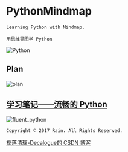 # PythonMindmap

`Learning Python with Mindmap.`

`用思维导图学 Python`

![Python](https://github.com/Decalogue/PythonMindmap/blob/master/img/python.png "Python")

## Plan

![plan](https://github.com/Decalogue/PythonMindmap/blob/master/img/plan.png "plan")

## [学习笔记——流畅的 Python](https://github.com/Decalogue/PythonMindmap/tree/master/fluent_python)

![fluent_python](https://github.com/Decalogue/PythonMindmap/blob/master/img/fluent_python/0.png "fluent_python")


`Copyright © 2017 Rain. All Rights Reserved.`

[樱落清璃-Decalogue的 CSDN 博客](https://www.decalogue.cn)

